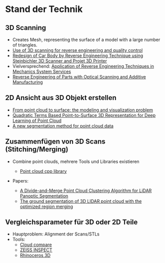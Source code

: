 # Stand der Technik

## 3D Scanning
* Creates Mesh, representing the surface of a model with a large number of triangles.
* [Use of 3D scanning for reverse engineering and quality control](https://www.sciencedirect.com/science/article/pii/S2214785321009251) 
* [Redesign of Car Body by Reverse Engineering Technique using Steinbichler 3D Scanner and Projet 3D Printer](https://www.worldscientific.com/doi/10.1142/S2424862220500074)
* Vielversprechend: [Application of Reverse Engineering Techniques in Mechanics System Services](https://www.sciencedirect.com/science/article/pii/S1877705812045547)
* [Reverse Engineering of Parts with Optical Scanning and Additive Manufacturing](https://www.sciencedirect.com/science/article/pii/S1877705814003026)

## 2D Ansicht aus 3D Objekt erstellen
* [From point cloud to surface: the modeling and visualization problem](https://www.research-collection.ethz.ch/handle/20.500.11850/369698)
* [Quadratic Terms Based Point-to-Surface 3D Representation for Deep Learning of Point Cloud](https://ieeexplore.ieee.org/abstract/document/9475448)
* [A new segmentation method for point cloud data](https://www.sciencedirect.com/science/article/abs/pii/S0890695501001201)

## Zusammenfügen von 3D Scans (Stitching/Merging)
* Combine point clouds, mehrere Tools und Libraries existieren
  * [Point cloud cpp library](https://github.com/PointCloudLibrary/pcl)


* Papers:
  * [A Divide-and-Merge Point Cloud Clustering Algorithm for LiDAR Panoptic Segmentation](https://ieeexplore.ieee.org/abstract/document/9812058)
  * [The ground segmentation of 3D LIDAR point cloud with the optimized region merging](https://ieeexplore.ieee.org/abstract/document/6799834)

## Vergleichsparameter für 3D oder 2D Teile
* Hauptproblem: Alignment der Scans/STLs
* Tools:
  * [Cloud compare](https://github.com/cloudcompare/cloudcompare)
  * [ZEISS INSPECT](https://www.gom.com/de-de/produkte/messtechnik-software/gom-inspect-pro)
  * [Rhinoceros 3D](https://www.rhino3d.com/de/)
